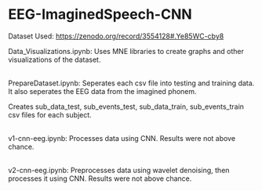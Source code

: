 # EEG-ImaginedSpeech-CNN

Dataset Used: https://zenodo.org/record/3554128#.Ye85WC-cby8 </br>

Data_Visualizations.ipynb: Uses MNE libraries to create graphs and other visualizations of the dataset. </br> </br>

PrepareDataset.ipynb: Seperates each csv file into testing and training data. It also seperates the EEG data from the imagined phonem. </br>

Creates sub_data_test, sub_events_test, sub_data_train, sub_events_train csv files for each subject. </br> </br>

v1-cnn-eeg.ipynb: Processes data using CNN. Results were not above chance. </br> </br>

v2-cnn-eeg.ipynb: Preprocesses data using wavelet denoising, then processes it using CNN. Results were not above chance.
